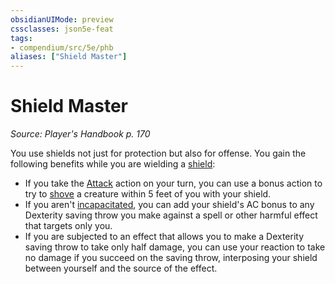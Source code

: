 ```yaml
---
obsidianUIMode: preview
cssclasses: json5e-feat
tags:
- compendium/src/5e/phb
aliases: ["Shield Master"]
---
```

# Shield Master
*Source: Player's Handbook p. 170*  

You use shields not just for protection but also for offense. You gain the following benefits while you are wielding a [shield](shield.md#):

- If you take the [Attack](../../5e-rules/actions.md##Attack) action on your turn, you can use a bonus action to try to [shove](../../5e-rules/actions.md##shove) a creature within 5 feet of you with your shield.  
- If you aren't [incapacitated](../../5e-rules/conditions.md##incapacitated), you can add your shield's AC bonus to any Dexterity saving throw you make against a spell or other harmful effect that targets only you.  
- If you are subjected to an effect that allows you to make a Dexterity saving throw to take only half damage, you can use your reaction to take no damage if you succeed on the saving throw, interposing your shield between yourself and the source of the effect.